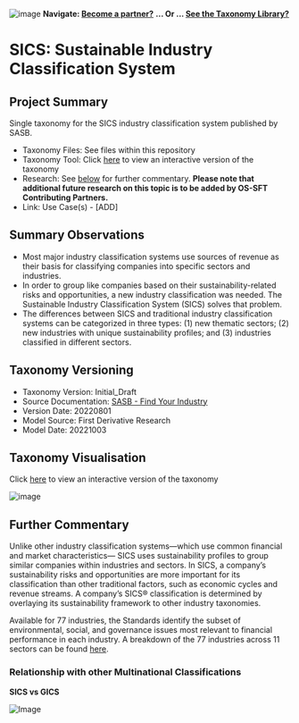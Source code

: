 ![image](https://user-images.githubusercontent.com/112073913/188821900-0c411acf-fbdd-4163-adc9-3ba4e2be78df.png)
**Navigate: [Become a partner?](https://github.com/OS-SFT/06-COLLABORATORS-PARTNERS)**
**... Or ... [See the Taxonomy Library?](https://github.com/orgs/OS-SFT/projects/2)**

# SICS: Sustainable Industry Classification System

## Project Summary

Single taxonomy for the SICS industry classification system published by SASB.
- Taxonomy Files: See files within this repository
- Taxonomy Tool: Click [here](https://os-sft.solidatus.com/viewer/share/ErWrLSM6SXtrucC7v4J0qtSpS5nLuvcs) to view an interactive version of the taxonomy
- Research: See [below](https://github.com/OS-SFT/Taxonomy-Mappings-Library/tree/main/Industry%20Classification%20Taxonomies/SICS#further-commentary) for further commentary. **Please note that additional future research on this topic is to be added by OS-SFT Contributing Partners.**
- Link: Use Case(s) - [ADD]

## Summary Observations

- Most major industry classification systems use sources of revenue as their basis for classifying companies into specific sectors and industries. 
- In order to group like companies based on their sustainability-related risks and opportunities, a new industry classification was needed. The Sustainable Industry Classification System (SICS) solves that problem. 
- The differences between SICS and traditional industry classification systems can be categorized in three types: (1) new thematic sectors; (2) new industries with unique sustainability profiles; and (3) industries classified in different sectors.

## Taxonomy Versioning
- Taxonomy Version: Initial_Draft
- Source Documentation: [SASB - Find Your Industry](https://www.sasb.org/find-your-industry/)
- Version Date: 20220801
- Model Source: First Derivative Research
- Model Date: 20221003

## Taxonomy Visualisation 

Click [here](https://os-sft.solidatus.com/viewer/share/ErWrLSM6SXtrucC7v4J0qtSpS5nLuvcs) to view an interactive version of the taxonomy

![image](https://github.com/OS-SFT/Taxonomy-Mappings-Library/assets/112079442/97764d40-0b54-47cf-a4fb-15152a0b1cef)

## Further Commentary

Unlike other industry classification systems—which use common financial and market characteristics— SICS uses sustainability profiles to group similar companies within industries and sectors. In SICS, a company’s sustainability risks and opportunities are more important for its classification than other traditional factors, such as economic cycles and revenue streams. A company’s SICS® classification is determined by overlaying its sustainability framework to other industry taxonomies.

Available for 77 industries, the Standards identify the subset of environmental, social, and governance issues most relevant to financial performance in each industry. A breakdown of the 77 industries across 11 sectors can be found [here](https://www.sasb.org/wp-content/uploads/2018/11/SICS-Industry-List.pdf).

### Relationship with other Multinational Classifications 

**SICS vs GICS**

![Image](https://user-images.githubusercontent.com/113118809/190449166-b00554d9-053f-4c23-b65a-4ae3dbcc9539.png)
